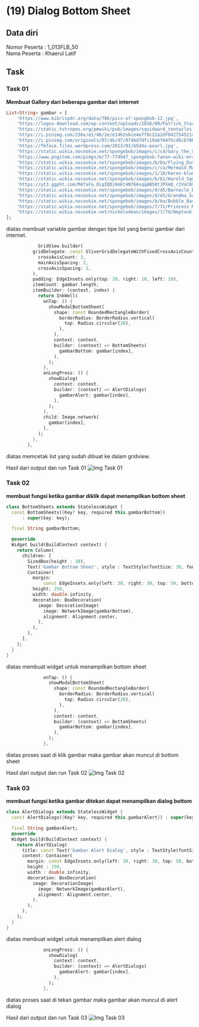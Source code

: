 # (19) Dialog Bottom Sheet
## Data diri 
Nomor Peserta : 1_013FLB_50  <br />
Nama Peserta : Khaerul Latif

## Task 
### Task 01
**Membuat Gallery dari beberapa gambar dari internet**
```dart
List<String> gambar = [
    'https://www.kibrispdr.org/data/786/pics-of-spongbob-12.jpg',
    'https://logos-download.com/wp-content/uploads/2016/09/Patrick_Star_picture_logo-520x700.png',
    'https://static.tvtropes.org/pmwiki/pub/images/squidward_tentacles_91.png',
    'https://i.pinimg.com/236x/e1/46/2e/e1462ebce4e7f0c22a2df04275452146.jpg',
    'https://i.pinimg.com/originals/07/4b/d7/074bd7dfc19abf84f5cd6cb70619c703.jpg',
    'https://fbface.files.wordpress.com/2013/01/b5d4a-pearl.jpg',
    'https://static.wikia.nocookie.net/spongebob/images/c/cd/Gary_the_Snail.png/revision/latest/scale-to-width-down/250?cb=20121008231800&path-prefix=id',
    'https://www.pngitem.com/pimgs/m/77-774947_spongebob-fanon-wiki-mrs-puff-spongebob-hd-png.png',
    'https://static.wikia.nocookie.net/spongebob/images/b/ba/Flying_Dutchman.png/revision/latest?cb=20190109144650&path-prefix=id',
    'https://static.wikia.nocookie.net/spongebob/images/c/ca/Mermaid_Man_stock_art.png/revision/latest?cb=20220807020103',
    'https://static.wikia.nocookie.net/spongebob/images/1/18/Karen-blue-form-stock-art.png/revision/latest?cb=20200317150606',
    'https://static.wikia.nocookie.net/spongebob/images/b/b1/Harold_Squarepants_model.png/revision/latest?cb=20220807051128',
    'https://yt3.ggpht.com/M47aFa_OiqIQDj6mkt4N76AsqqABS0tJPXmQ_r2VoC0XfDNLTqwOI5midLRKqER0zXlUMb4hdQ=s900-c-k-c0x00ffffff-no-rj',
    'https://static.wikia.nocookie.net/spongebob/images/d/d5/Barnacle_Boy_stock_art.png/revision/latest/scale-to-width-down/1200?cb=20220807020111',
    'https://static.wikia.nocookie.net/spongebob/images/d/d3/Grandma_SquarePants_model_pose.png/revision/latest/top-crop/width/360/height/450?cb=20220807020833',
    'https://static.wikia.nocookie.net/spongebob/images/b/ba/Bubble_Bass_model.png/revision/latest?cb=20220807054053',
    'https://static.wikia.nocookie.net/spongebob/images/7/71/Princess_Mindy.webp/revision/latest?cb=20220810005336',
    'https://static.wikia.nocookie.net/nickelodeon/images/7/7d/Neptune_with_trident_render.png/revision/latest?cb=20190127020014&path-prefix=id'
];
```
diatas membuat variable gambar dengan tipe list yang berisi gambar dari internet.

```dart
            GridView.builder(
          gridDelegate: const SliverGridDelegateWithFixedCrossAxisCount(
            crossAxisCount: 3,
            mainAxisSpacing: 2,
            crossAxisSpacing: 2,
          ),
          padding: EdgeInsets.only(top: 20, right: 10, left: 10),
          itemCount: gambar.length,
          itemBuilder: (context, index) {
            return InkWell(
              onTap: () {
                showModalBottomSheet(
                  shape: const RoundedRectangleBorder(
                    borderRadius: BorderRadius.vertical(
                      top: Radius.circular(20),
                    ),
                  ),
                  context: context,
                  builder: (context) => BottomSheets(
                    gambarBottom: gambar[index],
                  ),
                );
              },
              onLongPress: () {
                showDialog(
                  context: context,
                  builder: (context) => AlertDialogs(
                    gambarAlert: gambar[index],
                  ),
                );
              },
              child: Image.network(
                gambar[index],
              ),
            );
          },
        ),
```
diatas memcetak list yang sudah dibuat ke dalam gridview.

Hasil dari output dan run Task 01
![Img Task 01](/19_Dialog%20Bottom%20Sheet/screenshoot/task01.png)
### Task 02
**membuat fungsi ketika gambar diklik dapat menampilkan bottom sheet**
```dart
class BottomSheets extends StatelessWidget {
  const BottomSheets({Key? key, required this.gambarBottom})
      : super(key: key);

  final String gambarBottom;

  @override
  Widget build(BuildContext context) {
    return Column(
      children: [
        SizedBox(height : 30),
        Text('Gambar Bottom Sheet', style : TextStyle(fontSize: 30, fontWeight: FontWeight.bold),),
        Container(
          margin:
              const EdgeInsets.only(left: 30, right: 30, top: 50, bottom: 50),
          height: 250,
          width: double.infinity,
          decoration: BoxDecoration(
            image: DecorationImage(
              image: NetworkImage(gambarBottom),
              alignment: Alignment.center,
            ),
          ),
        ),
      ],
    );
  }
}

```
diatas membuat widget untuk menampilkan bottom sheet

```dart
              onTap: () {
                showModalBottomSheet(
                  shape: const RoundedRectangleBorder(
                    borderRadius: BorderRadius.vertical(
                      top: Radius.circular(20),
                    ),
                  ),
                  context: context,
                  builder: (context) => BottomSheets(
                    gambarBottom: gambar[index],
                  ),
                );
              },
```
diatas proses saat di klik gambar maka gambar akan muncul di bottom sheet

Hasil dari output dan run Task 02
![Img Task 02](/19_Dialog%20Bottom%20Sheet/screenshoot/task02.png)

### Task 03
**membuat fungsi ketika gambar ditekan dapat menampilkan dialog bottom**

```dart
class AlertDialogs extends StatelessWidget {
  const AlertDialogs({Key? key, required this.gambarAlert}) : super(key: key);

  final String gambarAlert;
  @override
  Widget build(BuildContext context) {
    return AlertDialog(
      title: const Text('Gambar Alert Dialog', style : TextStyle(fontSize: 30, fontWeight: FontWeight.bold),),
      content: Container(
        margin: const EdgeInsets.only(left: 30, right: 30, top: 50, bottom: 50),
        height : 250,
        width : double.infinity,
        decoration: BoxDecoration(
          image: DecorationImage(
            image: NetworkImage(gambarAlert),
            alignment: Alignment.center,
          ),
        ),
      ),
    );
  }
}
```
diatas membuat widget untuk menampilkan alert dialog

```dart
              onLongPress: () {
                showDialog(
                  context: context,
                  builder: (context) => AlertDialogs(
                    gambarAlert: gambar[index],
                  ),
                );
              },
```
diatas proses saat di tekan gambar maka gambar akan muncul di alert dialog

Hasil dari output dan run Task 03
![Img Task 03](/19_Dialog%20Bottom%20Sheet/screenshoot/task03.png)